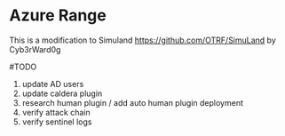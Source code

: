 # Azure Range

This is a modification to Simuland https://github.com/OTRF/SimuLand by Cyb3rWard0g

 #TODO
 1. update AD users
 2. update caldera plugin
 3. research human plugin / add auto human plugin deployment
 4. verify attack chain
 5. verify sentinel logs